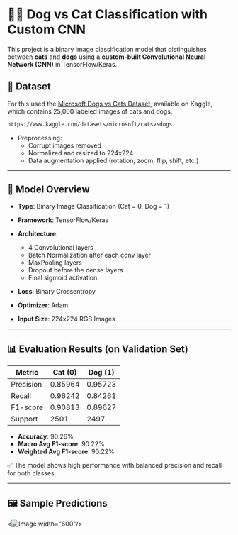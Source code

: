 # 🐶🐱 Dog vs Cat Classification with Custom CNN

This project is a binary image classification model that distinguishes between **cats** and **dogs** using a **custom-built Convolutional Neural Network (CNN)** in TensorFlow/Keras.

## 📁 Dataset

For this used the [Microsoft Dogs vs Cats Dataset](https://www.kaggle.com/datasets/microsoft/catsvsdogs), available on Kaggle, which contains 25,000 labeled images of cats and dogs.
```bash
https://www.kaggle.com/datasets/microsoft/catsvsdogs
```
- Preprocessing:
  - Corrupt images removed
  - Normalized and resized to 224x224
  - Data augmentation applied (rotation, zoom, flip, shift, etc.)

---
## 🧠 Model Overview

- **Type**: Binary Image Classification (Cat = 0, Dog = 1)
- **Framework**: TensorFlow/Keras
- **Architecture**:
  - 4 Convolutional layers
  - Batch Normalization after each conv layer
  - MaxPooling layers
  - Dropout before the dense layers
  - Final sigmoid activation

- **Loss**: Binary Crossentropy  
- **Optimizer**: Adam  
- **Input Size**: 224x224 RGB Images  

---

## 📊 Evaluation Results (on Validation Set)

| Metric     | Cat (0)  | Dog (1)  |
|------------|----------|----------|
| Precision  | 0.85964  | 0.95723  |
| Recall     | 0.96242  | 0.84261  |
| F1-score   | 0.90813  | 0.89627  |
| Support    | 2501     | 2497     |

- **Accuracy**: 90.26%  
- **Macro Avg F1-score**: 90.22%  
- **Weighted Avg F1-score**: 90.22%

✅ The model shows high performance with balanced precision and recall for both classes.

---

## 🖼️ Sample Predictions

<![Image](https://github.com/user-attachments/assets/214c9163-650c-4f67-b25a-2b11d40f51c0) width="600"/>
